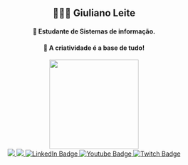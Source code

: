 <div align="center">

  <h2>👨🏻‍💻 Giuliano Leite</h2>
  <h4>👾 Estudante de Sistemas de informação.</h4>
  <h4>🧠 A criatividade é a base de tudo!</h4>
  <div>
    <img src="https://media.giphy.com/media/WMfho5VxnIaOc/giphy.gif" widht="250em" height="200em">  
  </div>
  <div>
    <a href="mailto:giuliano.leite2002@gmail.com" target="_blank">
      <img src="https://img.shields.io/badge/-Gmail-%23333?style=for-the-badge&logo=gmail&logoColor=red" target="_blank">
    </a>
    <a href="https://www.instagram.com/Giulianobrjf/" target="_blank">
      <img src="https://img.shields.io/badge/-Instagram-%23E4405F?style=for-the-badge&logo=instagram&logoColor=white" target="_blank">
    </a>
    <a href="https://www.linkedin.com/in/giuliano-leite-49a547239" target="_blank">
      <img src="https://img.shields.io/badge/LinkedIn-blue?style=for-the-badge&logo=linkedin&logoColor=white" target="_blank" alt="LinkedIn Badge">
    </a>
    <a href="https://www.youtube.com/channel/UCSKnTiEgbWWIhWydL3DVMtQ" target="_blank">
      <img src="https://img.shields.io/badge/Youtube-red?style=for-the-badge&logo=youtube&logoColor=white" target="_blank" alt="Youtube Badge">
    </a>
     <a href="https://www.twitch.tv/paonachapayt" target="_blank">
      <img src="https://img.shields.io/badge/Twitch-purple?style=for-the-badge&logo=twitch&logoColor=black" target="_blank" alt="Twitch Badge">
    </a>
   </div>
  
  
</div>
